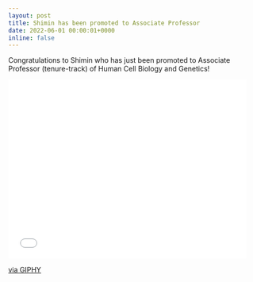 ```yaml
---
layout: post
title: Shimin has been promoted to Associate Professor
date: 2022-06-01 00:00:01+0000
inline: false
---
```


Congratulations to Shimin who has just been promoted to Associate Professor (tenure-track) of Human Cell Biology and Genetics!

<iframe src="{{ site.baseurl }}/assets/img/promotion_giphy.gif" width="480" height="360" frameBorder="0" class="giphy-embed" allowFullScreen></iframe><p><a href="https://giphy.com/gifs/spongebob-season-4-spongebob-squarepants-3ohuPBenpDq310Xynu">via GIPHY</a></p>
